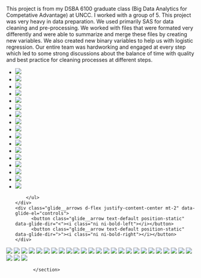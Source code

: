 This project is from my DSBA 6100 graduate class (Big Data Analytics for Competative Advantage) at UNCC. I worked with a group of 5. This project was very heavy in data preparation. We used primarily SAS for data cleaning and pre-processing. We worked with files that were formated very differently and were able to summarize and merge these files by creating new variables. We also created new binary variables to help us with logistic regression. Our entire team was hardworking and engaged at every step which led to some strong discussions about the balance of time with quality and best practice for cleaning processes at different steps.
            <div class="blogGlide fullWidth">
    <div class="glide__track" data-glide-el="track">
        <ul class="glide__slides">
        <li class="glide__slide">
            <img src="../assets/img/theme/Final Project Workers Comp Presentation/Slide1.PNG">
        </li>
        <li class="glide__slide">
            <img src="../assets/img/theme/Final Project Workers Comp Presentation/Slide2.PNG">
        </li>
           <li class="glide__slide">
            <img src="../assets/img/theme/Final Project Workers Comp Presentation/Slide3.PNG">
        </li>
           <li class="glide__slide">
            <img src="../assets/img/theme/Final Project Workers Comp Presentation/Slide4.PNG">
        </li>
           <li class="glide__slide">
            <img src="../assets/img/theme/Final Project Workers Comp Presentation/Slide5.PNG">
        </li>
           <li class="glide__slide">
            <img src="../assets/img/theme/Final Project Workers Comp Presentation/Slide6.PNG">
         </li>
           <li class="glide__slide">
            <img src="../assets/img/theme/Final Project Workers Comp Presentation/Slide8.PNG">
        </li>
           <li class="glide__slide">
            <img src="../assets/img/theme/Final Project Workers Comp Presentation/Slide9.PNG">
        </li>
           <li class="glide__slide">
            <img src="../assets/img/theme/Final Project Workers Comp Presentation/Slide10.PNG">
        </li>
         <li class="glide__slide">
            <img src="../assets/img/theme/Final Project Workers Comp Presentation/Slide11.PNG">
        </li>
         <li class="glide__slide">
            <img src="../assets/img/theme/Final Project Workers Comp Presentation/Slide12.PNG">
        </li>
         <li class="glide__slide">
            <img src="../assets/img/theme/Final Project Workers Comp Presentation/Slide13.PNG">
        </li>
         <li class="glide__slide">
            <img src="../assets/img/theme/Final Project Workers Comp Presentation/Slide14.PNG">
        </li>
         <li class="glide__slide">
            <img src="../assets/img/theme/Final Project Workers Comp Presentation/Slide15.PNG">
        </li>
         <li class="glide__slide">
            <img src="../assets/img/theme/Final Project Workers Comp Presentation/Slide16.PNG">
        </li>
         <li class="glide__slide">
            <img src="../assets/img/theme/Final Project Workers Comp Presentation/Slide17.PNG">
        </li>
         <li class="glide__slide">
            <img src="../assets/img/theme/Final Project Workers Comp Presentation/Slide18.PNG">
        </li>
        
        </ul>
    </div>
    <div class="glide__arrows d-flex justify-content-center mt-2" data-glide-el="controls">
          <button class="glide__arrow text-default position-static" data-glide-dir="<"><i class="ni ni-bold-left"></i></button>
          <button class="glide__arrow text-default position-static" data-glide-dir=">"><i class="ni ni-bold-right"></i></button>
    </div>
</div>
 <img src="../assets/img/theme/Report Final Project5122_Page_01.png">
              <img src="../assets/img/theme/Group Project Workers Compensation Data Analysis - Final_Page_19.png">         
              <img src="../assets/img/theme/Group Project Workers Compensation Data Analysis - Final_Page_19.png">
              <img src="../assets/img/theme/Group Project Workers Compensation Data Analysis - Final_Page_19.png">
              <img src="../assets/img/theme/Group Project Workers Compensation Data Analysis - Final_Page_19.png">
              <img src="../assets/img/theme/Group Project Workers Compensation Data Analysis - Final_Page_19.png">
              <img src="../assets/img/theme/Group Project Workers Compensation Data Analysis - Final_Page_19.png">
              <img src="../assets/img/theme/Group Project Workers Compensation Data Analysis - Final_Page_19.png">
              <img src="../assets/img/theme/Group Project Workers Compensation Data Analysis - Final_Page_19.png">
              <img src="../assets/img/theme/Group Project Workers Compensation Data Analysis - Final_Page_19.png">
               <img src="../assets/img/theme/Group Project Workers Compensation Data Analysis - Final_Page_19.png">         
              <img src="../assets/img/theme/Group Project Workers Compensation Data Analysis - Final_Page_19.png">
              <img src="../assets/img/theme/Group Project Workers Compensation Data Analysis - Final_Page_19.png">
              <img src="../assets/img/theme/Group Project Workers Compensation Data Analysis - Final_Page_19.png">
              <img src="../assets/img/theme/Group Project Workers Compensation Data Analysis - Final_Page_19.png">
              <img src="../assets/img/theme/Group Project Workers Compensation Data Analysis - Final_Page_19.png">
              <img src="../assets/img/theme/Group Project Workers Compensation Data Analysis - Final_Page_19.png">
              <img src="../assets/img/theme/Group Project Workers Compensation Data Analysis - Final_Page_19.png">
              <img src="../assets/img/theme/Group Project Workers Compensation Data Analysis - Final_Page_19.png">
               <img src="../assets/img/theme/Group Project Workers Compensation Data Analysis - Final_Page_19.png">         
              <img src="../assets/img/theme/Group Project Workers Compensation Data Analysis - Final_Page_19.png">
              <img src="../assets/img/theme/Group Project Workers Compensation Data Analysis - Final_Page_19.png">
              <img src="../assets/img/theme/Group Project Workers Compensation Data Analysis - Final_Page_19.png">
              <img src="../assets/img/theme/Group Project Workers Compensation Data Analysis - Final_Page_19.png">
              <img src="../assets/img/theme/Group Project Workers Compensation Data Analysis - Final_Page_19.png">
              <img src="../assets/img/theme/Group Project Workers Compensation Data Analysis - Final_Page_19.png">
              <img src="../assets/img/theme/Group Project Workers Compensation Data Analysis - Final_Page_19.png">
              <img src="../assets/img/theme/Group Project Workers Compensation Data Analysis - Final_Page_19.png">
              
              
              
              
              
              
              
              </section>
